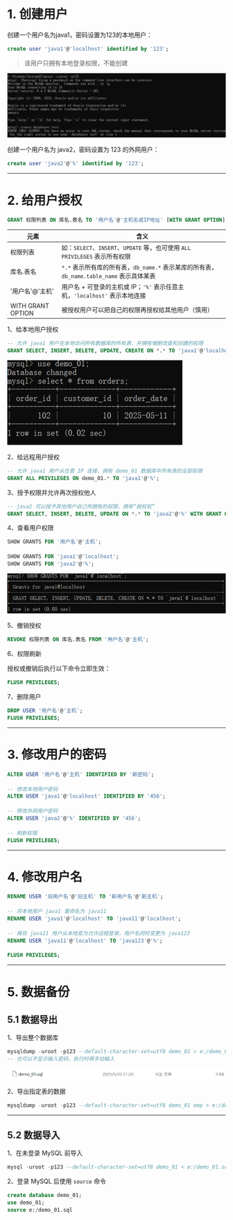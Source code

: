 
# 1. 创建用户

创建一个用户名为java1，密码设置为123的本地用户：

```sql
create user 'java1'@'localhost' identified by '123';
```

>该用户只拥有本地登录权限，不能创建

![](images/DBA%20命令/file-20250520205033.png)

创建一个用户名为 java2，密码设置为 123 的外网用户：

```sql
create user 'java2'@'%' identified by '123';
```

****
# 2. 给用户授权

```sql
GRANT 权限列表 ON 库名.表名 TO '用户名'@'主机名或IP地址' [WITH GRANT OPTION];
```

| 元素                | 含义                                                               |
| ----------------- | ---------------------------------------------------------------- |
| 权限列表              | 如：`SELECT`、`INSERT`、`UPDATE` 等，也可使用 `ALL PRIVILEGES` 表示所有权限      |
| 库名.表名             | `*.*` 表示所有库的所有表，`db_name.*` 表示某库的所有表，`db_name.table_name` 表示具体某表 |
| '用户名'@'主机'        | 用户名 + 可登录的主机或 IP；`'%'` 表示任意主机，`'localhost'` 表示本地连接               |
| WITH GRANT OPTION | 被授权用户可以把自己的权限再授权给其他用户（慎用）                                        |

1、给本地用户授权

```sql
-- 允许 java1 用户在本地访问所有数据库的所有表，并拥有增删改查和创建的权限
GRANT SELECT, INSERT, DELETE, UPDATE, CREATE ON *.* TO 'java1'@'localhost';
```

![](images/DBA%20命令/file-20250520210132.png)

2、给远程用户授权

```sql
-- 允许 java1 用户从任意 IP 连接，拥有 demo_01 数据库中所有表的全部权限
GRANT ALL PRIVILEGES ON demo_01.* TO 'java1'@'%';
```

3、授予权限并允许再次授权他人

```sql
-- java2 可以授予其他用户自己所拥有的权限，拥有“授权权”
GRANT SELECT, INSERT, DELETE, UPDATE ON *.* TO 'java2'@'%' WITH GRANT OPTION;
```

4、查看用户权限

```sql
SHOW GRANTS FOR '用户名'@'主机';

SHOW GRANTS FOR 'java1'@'localhost';
SHOW GRANTS FOR 'java2'@'%';
```

![](images/DBA%20命令/file-20250520210506.png)

5、撤销授权

```sql
REVOKE 权限列表 ON 库名.表名 FROM '用户名'@'主机';
```

6、权限刷新

授权或撤销后执行以下命令立即生效：

```sql
FLUSH PRIVILEGES;
```

7、删除用户

```sql
DROP USER '用户名'@'主机';
FLUSH PRIVILEGES;
```

****
# 3. 修改用户的密码

```sql
ALTER USER '用户名'@'主机' IDENTIFIED BY '新密码';

-- 修改本地用户密码
ALTER USER 'java1'@'localhost' IDENTIFIED BY '456';

-- 修改外网用户密码
ALTER USER 'java2'@'%' IDENTIFIED BY '456';

-- 刷新权限
FLUSH PRIVILEGES;
```

****
# 4. 修改用户名

```sql
RENAME USER '旧用户名'@'旧主机' TO '新用户名'@'新主机';

-- 将本地用户 java1 重命名为 java11
RENAME USER 'java1'@'localhost' TO 'java11'@'localhost';

-- 再将 java11 用户从本地变为允许远程登录，用户名同时变更为 java123
RENAME USER 'java11'@'localhost' TO 'java123'@'%';

FLUSH PRIVILEGES;
```

****
# 5. 数据备份

## 5.1 数据导出

1、导出整个数据库

```sql
mysqldump -uroot -p123 --default-character-set=utf8 demo_01 > e:/demo_01.sql
-- 也可以不显示输入密码，执行时再手动输入
```

![](images/DBA%20命令/file-20250520212129.png)

2、导出指定表的数据

```sql
mysqldump -uroot -p123 --default-character-set=utf8 demo_01 emp > e:/demo_01.sql
```

****
## 5.2 数据导入

1、在未登录 MySQL 前导入

```sql
mysql -uroot -p123 --default-character-set=utf8 demo_01 < e:/demo_01.sql
```

2、登录 MySQL 后使用 `source` 命令

```sql
create database demo_01;
use demo_01;
source e:/demo_01.sql
```

